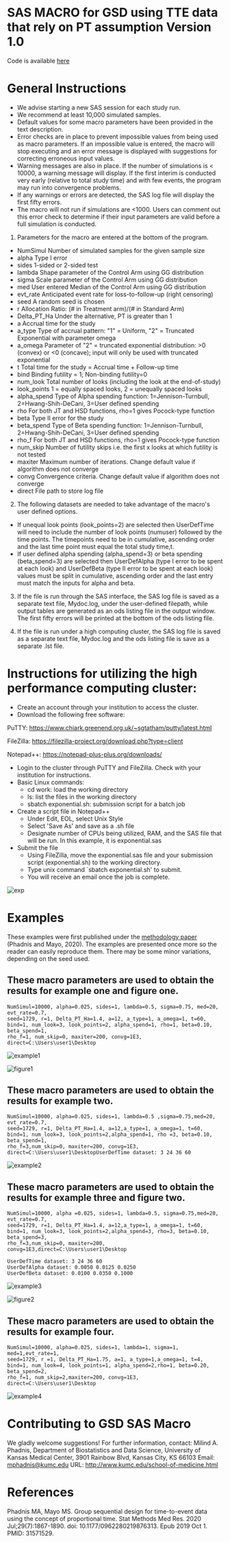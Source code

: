 # SAS MACRO for GSD using TTE data that rely on PT assumption Version 1.0

Code is available [here](https://github.com/thewan05/GSD_SAS_Macro/blob/main/gsd_sas_macro.sas?raw=true)

# General Instructions

- We advise starting a new SAS session for each study run.
- We recommend at least 10,000 simulated samples.
- Default values for some macro parameters have been provided in the text description.
- Error checks are in place to prevent impossible values from being used as macro parameters. If an impossible value is entered, the macro will stop executing and an error message is displayed with suggestions for correcting erroneous input values.
- Warning messages are also in place. If the number of simulations is < 10000, a warning message will display. If the first interim is conducted very early (relative to total study time) and with few events, the program may run into convergence problems.
- If any warnings or errors are detected, the SAS log file will display the first fifty errors.
- The macro will not run if simulations are <1000. Users can comment out this error check to determine if their input parameters are valid before a full simulation is conducted.


1) Parameters for the macro are entered at the bottom of the program.

- NumSimul        Number of simulated samples for the given sample size
- alpha           Type I error
- sides           1-sided or 2-sided test	
- lambda          Shape parameter of the Control Arm using GG distribution
- sigma           Scale parameter of the Control Arm using GG distribution
- med             User entered Median of the Control Arm using GG distribution
- evt_rate        Anticipated event rate for loss-to-follow-up (right censoring)
- seed            A random seed is chosen
- r               Allocation Ratio: (# in Treatment arm)/(# in Standard Arm)	
- Delta_PT_Ha     Under the alternative, PT is greater than 1
- a               Accrual time for the study
- a_type          Type of accrual pattern: "1" = Uniform, "2" = Truncated Exponential with parameter omega             
- a_omega         Parameter of "2" = truncated exponential distribution: >0 (convex) or <0 (concave); input will only be used with truncated exponential            
- t               Total time for the study = Accrual time + Follow-up time
- bind            Binding futility = 1; Non-binding futility=0
- num_look        Total number of looks (including the look at the end-of-study)
- look_points     1 = equally spaced looks, 2 = unequally spaced looks
- alpha_spend     Type of Alpha spending function: 1=Jennison-Turnbull, 2=Hwang-Shih-DeCani, 3=User defined spending
- rho             For both JT and HSD functions, rho=1 gives Pocock-type function
- beta            Type II error for the study
- beta_spend      Type of Beta spending function: 1=Jennison-Turnbull, 2=Hwang-Shih-DeCani, 3=User defined spending
- rho_f           For both JT and HSD functions, rho=1 gives Pocock-type function
- num_skip        Number of futility skips i.e. the first x looks at which futility is not tested
- maxiter         Maximum number of iterations. Change default value if algorithm does not converge
- convg           Convergence criteria. Change default value if algorithm does not converge
- direct          File path to store log file

2) The following datasets are needed to take advantage of the macro's user defined options.

- If unequal look points (look_points=2) are selected then UserDefTime will need to include the number of look points (numuser) followed by the time points. The timepoints need to be in cumulative, ascending order and the last time point must equal the total study time,t.
- If user defined alpha spending (alpha_spend=3) or beta spending (beta_spend=3) are selected then UserDefAlpha (type I error to be spent at each look) and UserDefBeta (type II error to be spent at each look) values must be split in cumulative, ascending order and the last entry must match the inputs for alpha and beta.

3) If the file is run through the SAS interface, the SAS log file is saved as a separate text file, Mydoc.log, under the user-defined filepath, while output tables are generated as an ods listing file in the output window. The first fifty errors will be printed at the bottom of the ods listing file.

4) If the file is run under a high computing cluster, the SAS log file is saved as a separate text file, Mydoc.log and the ods listing file is save as a separate .lst file.


# Instructions for utilizing the high performance computing cluster:

- Create an account through your institution to access the cluster.
- Download the following free software:

PuTTY:      <https://www.chiark.greenend.org.uk/~sgtatham/putty/latest.html>

FileZilla:  <https://filezilla-project.org/download.php?type=client>

Notepad++:  <https://notepad-plus-plus.org/downloads/>

- Login to the cluster through PuTTY and FileZilla. Check with your institution for instructions.
- Basic Linux commands:
  - cd work: load the working directory   
  - ls: list the files in the working directory
  - sbatch exponential.sh: submission script for a batch job
- Create a script file in Notepad++
  - Under Edit, EOL, select Unix Style
  - Select 'Save As' and save as a .sh file
  - Designate number of CPUs being utilized, RAM, and the SAS file that will be run. In this example, it is exponential.sas
- Submit the file 
  - Using FileZilla, move the exponential.sas file and your submission script (exponential.sh) to the working directory.
  - Type unix command `sbatch exponential.sh' to submit.
  - You will receive an email once the job is complete.

![exp](https://github.com/thewan05/GSD_SAS_Macro//blob/main/img/exponential.JPG?raw=true)

# Examples

These examples were first published under the [methodology paper](https://pubmed.ncbi.nlm.nih.gov/31571529/) (Phadnis and Mayo, 2020).
The examples are presented once more so the reader can easily reproduce them. There may be some minor variations,
depending on the seed used.

## These macro parameters are used to obtain the results for example one and figure one.

```
NumSimul=10000, alpha=0.025, sides=1, lambda=0.5, sigma=0.75, med=20, evt_rate=0.7,
seed=1729, r=1, Delta_PT_Ha=1.4, a=12, a_type=1, a_omega=1, t=60,
bind=1, num_look=3, look_points=2, alpha_spend=1, rho=1, beta=0.10, beta_spend=1,
rho_f=1, num_skip=0, maxiter=200, convg=1E3, direct=C:\Users\user1\Desktop
```

![example1](https://github.com/thewan05/GSD_SAS_Macro/blob/main/img/example1.PNG?raw=true)

![figure1](https://github.com/thewan05/GSD_SAS_Macro/blob/main/img/figure1.PNG?raw=true)




## These macro parameters are used to obtain the results for example two.

```
NumSimul=10000, alpha=0.025, sides=1, lambda=0.5 ,sigma=0.75,med=20, evt_rate=0.7,
seed=1729, r=1, Delta_PT_Ha=1.4, a=12,a_type=1, a_omega=1, t=60,
bind=1, num_look=3, look_points=2,alpha_spend=1, rho =3, beta=0.10, beta_spend=1,
rho_f=3,num_skip=0, maxiter=200, convg=1E3, direct=C:\Users\user1\DesktopUserDefTime dataset: 3 24 36 60
```

![example2](https://github.com/thewan05/GSD_SAS_Macro/blob/main/img/example2.PNG?raw=true)






## These macro parameters are used to obtain the results for example three and figure two.

```
NumSimul=10000, alpha =0.025, sides=1, lambda=0.5, sigma=0.75,med=20, evt_rate=0.7,
seed=1729, r=1, Delta_PT_Ha=1.4, a=12,a_type=1, a_omega=1, t=60,
bind=1, num_look=3, look_points=2,alpha_spend=3, rho=3, beta=0.10, beta_spend=3,
rho_f=3,num_skip=0, maxiter=200, convg=1E3,direct=C:\Users\user1\Desktop

UserDefTime dataset: 3 24 36 60
UserDefAlpha dataset: 0.0050 0.0125 0.0250
UserDefBeta dataset: 0.0100 0.0350 0.1000
```
![example3](https://github.com/thewan05/GSD_SAS_Macro/blob/main/img/example3.PNG?raw=true)

![figure2](https://github.com/thewan05/GSD_SAS_Macro/blob/main/img/figure2.PNG?raw=true)


## These macro parameters are used to obtain the results for example four.

```
NumSimul=10000, alpha=0.025, sides=1, lambda=1, sigma=1, med=1,evt_rate=1,
seed=1729, r =1, Delta_PT_Ha=1.75, a=1, a_type=1,a_omega=1, t=4,
bind=1, num_look=4, look_points=1, alpha_spend=2,rho=1, beta=0.20, beta_spend=2,
rho_f=1, num_skip=2,maxiter=200, convg=1E3, direct=C:\Users\user1\Desktop
```

![example4](https://github.com/thewan05/GSD_SAS_Macro/blob/main/img/example4.PNG?raw=true)




# Contributing to GSD SAS Macro

We gladly welcome suggestions! For further information, contact:
Milind A. Phadnis, Department of Biostatistics and Data Science, University of Kansas Medical Center, 3901 Rainbow Blvd, Kansas City, KS 66103
Email: <mphadnis@kumc.edu> 
URL: <http://www.kumc.edu/school-of-medicine.html>


# References

Phadnis MA, Mayo MS. Group sequential design for time-to-event data using the concept of proportional time. Stat Methods Med Res. 2020 Jul;29(7):1867-1890. doi: 10.1177/0962280219876313. Epub 2019 Oct 1. PMID: 31571529.

